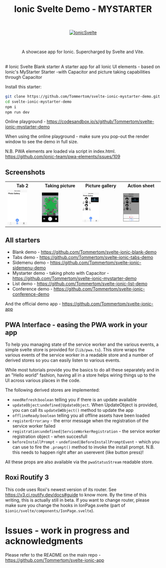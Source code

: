 
<h1 align="center"> Ionic Svelte Demo - MYSTARTER</h1> <br>
<p align="center">
  <a href="https://ionicsvelte.firebaseapp.com">
    <img alt="IonicSvelte" title="IonicSvelte" src="https://github.com/Tommertom/svelte-ionic-app/raw/main/src/static/assets/svelte-ionic-logo.png" width="350">
  </a>
</p>
<br>
<p align="center">
  A showcase app for Ionic. Supercharged by Svelte and Vite.
</p>
<br>
# Ionic Svelte Blank starter
A starter app for all Ionic UI elements - based on Ionic's MyStarter Starter  -with Capacitor and picture taking capabilities through Capacitor

Install this starter:
```bash
git clone https://github.com/Tommertom/svelte-ionic-mystarter-demo.git 
cd svelte-ionic-mystarter-demo
npm i
npm run dev
```
Online playground - https://codesandbox.io/s/github/Tommertom/svelte-ionic-mystarter-demo

When using the online playground - make sure you pop-out the render window to see the demo in full size.

N.B. PWA elements are loaded via script in index.html. https://github.com/ionic-team/pwa-elements/issues/109

## Screenshots

<table>
  <tr>
    <th>Tab 2</th>
    <th>Taking picture</th>
        <th>Picture gallery</th>
    <th>Action sheet</th>
  </tr>
  <tr>
    <td>
<img alt="IonicSvelte" title="IonicSvelte" src="screenshots/localhost_3000_tabs_tab2(iPhone SE).png" width="65%" ></td>
    <td><img alt="IonicSvelte" title="IonicSvelte" src="screenshots/localhost_3000_tabs_tab2(iPhone SE) (3).png" width="45%"></td>
     <td><img alt="IonicSvelte" title="IonicSvelte" src="screenshots/localhost_3000_tabs_tab2(iPhone SE) (1).png" width="45%"></td>
      <td><img alt="IonicSvelte" title="IonicSvelte" src="screenshots/localhost_3000_tabs_tab2(iPhone SE) (2).png" width="45%"></td>
  </tr> 
</table>


</table>

## All starters
* Blank demo - https://github.com/Tommertom/svelte-ionic-blank-demo
* Tabs demo - https://github.com/Tommertom/svelte-ionic-tabs-demo
* Sidemenu demo - https://github.com/Tommertom/svelte-ionic-sidemenu-demo
* Mystarter demo - taking photo with Capacitor - https://github.com/Tommertom/svelte-ionic-mystarter-demo
* List demo - https://github.com/Tommertom/svelte-ionic-list-demo
* Conference demo - https://github.com/Tommertom/svelte-ionic-conference-demo

And the official demo app - https://github.com/Tommertom/svelte-ionic-app

  
## PWA Interface - easing the PWA work in your app
To help you managing state of the service worker and the various events, a simple svelte store is provided for (`lib/pwa.ts`). This store wraps the various events of the service worker in a readable store and a number of derived stores so you can easily listen to various events.

While most tutorials provide you the basics to do all these separately and in an "Hello world" fashion, having all in a store helps wiring things up to the UI across various places in the code. 

The following derived stores are implemented:
- `needRefresh`:`boolean` telling you if there is an update available
- `updateObject`:`undefined|UpdateObject`. When UpdateObject is provided, you can call its `updateSWObject()` method to update the app
- `offlineReady`:`boolean` telling you all offline assets have been loaded
- `registerError`:`any` - the error message when the registration of the service worker failed
- `registration`:`undefined|ServiceWorkerRegistration` - the service worker registration object - when succesfull
- `beforeInstallPrompt` - `undefined|BeforeInstallPromptEvent` - which you can use to fire the `.prompt()` method to invoke the install prompt. N.B. this needs to happen right after an userevent (like button press)!

All these props are also available via the `pwaStatusStream` readable store.

## Roxi Routify 3
This code uses Roxi's newest version of its router. See https://v3.ci.routify.dev/docs#guide to know more. By the time of this writing, this is actually still in beta. If you want to change router, please make sure you change the hooks in IonPage.svelte (part of `$ionic/svelte/components/IonPage.svelte`).

# Issues - work in progress and acknowledgments
Please refer to the README on the main repo - https://github.com/Tommertom/svelte-ionic-app